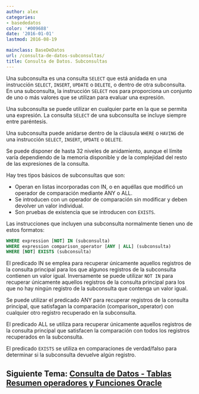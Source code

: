 ```yaml
---
author: alex
categories:
- basededatos
color: '#009688'
date: '2016-01-01'
lastmod: 2016-08-19

mainclass: BaseDeDatos
url: /consulta-de-datos-subconsultas/
title: Consulta de Datos. Subconsultas
---
```


Una subconsulta es una consulta `SELECT` que está anidada en una instrucción `SELECT`, `INSERT`, `UPDATE` o `DELETE`, o dentro de otra subconsulta. En una subconsulta, la instrucción `SELECT` nos para proporciona un conjunto de uno o más valores que se utilizan para evaluar una expresión.

Una subconsulta se puede utilizar en cualquier parte en la que se permita una expresión. La consulta `SELECT` de una subconsulta se incluye siempre entre paréntesis.

Una subconsulta puede anidarse dentro de la cláusula `WHERE` o `HAVING` de una instrucción `SELECT`, `INSERT`, `UPDATE` o `DELETE`.

<!--more--><!--ad-->

Se puede disponer de hasta 32 niveles de anidamiento, aunque el límite varía dependiendo de la memoria disponible y de la complejidad del resto de las expresiones de la consulta.

Hay tres tipos básicos de subconsultas que son:

* Operan en listas incorporadas con IN, o en aquéllas que modificó un operador de comparación mediante ANY o ALL.
* Se introducen con un operador de comparación sin modificar y deben devolver un valor individual.
* Son pruebas de existencia que se introducen con `EXISTS`.

Las instrucciones que incluyen una subconsulta normalmente tienen uno de estos formatos:

```sql
WHERE expression [NOT] IN (subconsulta)
WHERE expression comparison_operator [ANY | ALL] (subconsulta)
WHERE [NOT] EXISTS (subconsulta)
```

El predicado IN se emplea para recuperar únicamente aquellos registros de la consulta principal para los que algunos registros de la subconsulta contienen un valor igual. Inversamente se puede utilizar `NOT IN` para recuperar únicamente aquellos registros de la consulta principal para los que no hay ningún registro de la subconsulta que contenga un valor igual.

Se puede utilizar el predicado ANY para recuperar registros de la consulta principal, que satisfagan la comparación (comparison_operator) con cualquier otro registro recuperado en la subconsulta.

El predicado ALL se utiliza para recuperar únicamente aquellos registros de la consulta principal que satisfacen la comparación con todos los registros recuperados en la subconsulta.

El predicado `EXISTS` se utiliza en comparaciones de verdad/falso para determinar si la subconsulta devuelve algún registro.

## Siguiente Tema: [Consulta de Datos - Tablas Resumen operadores y Funciones Oracle][1]

 [1]: https://elbauldelprogramador.com/consulta-de-datos-tablas-resumen/
